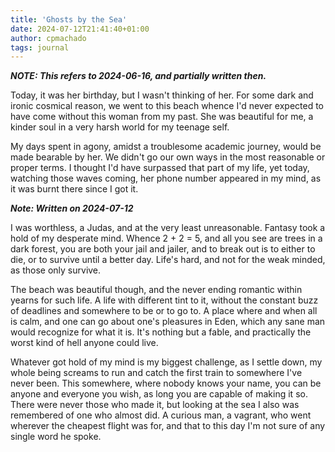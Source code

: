 ```yaml
---
title: 'Ghosts by the Sea'
date: 2024-07-12T21:41:40+01:00
author: cpmachado
tags: journal
---
```


***NOTE: This refers to 2024-06-16, and partially written then.***

Today, it was her birthday, but I wasn't thinking of her. For some
dark and ironic cosmical reason, we went to this beach whence I'd
never expected to have come without this woman from my past. She was
beautiful for me, a kinder soul in a very harsh world for my teenage
self.

My days spent in agony, amidst a troublesome academic journey, would
be made bearable by her. We didn't go our own ways in the most
reasonable or proper terms. I thought I'd have surpassed that part of
my life, yet today, watching those waves coming, her phone number
appeared in my mind, as it was burnt there since I got it.

***Note: Written on 2024-07-12***

I was worthless, a Judas, and at the very least unreasonable. Fantasy took a
hold of my desperate mind. Whence 2 + 2 = 5, and all you see are trees in a
dark forest, you are both your jail and jailer, and to break out is to either
to die, or to survive until a better day. Life's hard, and not for the weak
minded, as those only survive.

The beach was beautiful though, and the never ending romantic within yearns for
such life. A life with different tint to it, without the constant buzz of
deadlines and somewhere to be or to go to. A place where and when all is calm,
and one can go about one's pleasures in Eden, which any sane man would
recognize for what it is. It's nothing but a fable, and practically
the worst kind of hell anyone could live.

Whatever got hold of my mind is my biggest challenge, as I settle down, my
whole being screams to run and catch the first train to somewhere I've never
been. This somewhere, where nobody knows your name, you can be anyone and
everyone you wish, as long you are capable of making it so. There were never
those who made it, but looking at the sea I also was remembered of one who
almost did. A curious man, a vagrant, who went wherever the cheapest flight was
for, and that to this day I'm not sure of any single word he spoke.
